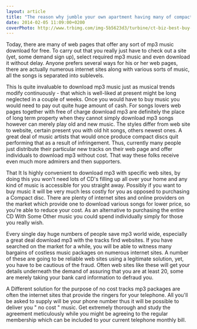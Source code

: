 ```yaml
---
layout: article
title: "The reason why jumble your own apartment having many of compact discs?"
date: 2014-02-05 11:09:00+0200
coverPhoto: http://www.trbimg.com/img-5b5623d3/turbine/ct-biz-best-buy-cds-sales-20180723
---
```



Today, there are many of web pages that offer any sort of mp3 music download for free. To carry out that you really just have to check out a site (yet, some demand sign up), select required mp3 music and even download it without delay. Anyone prefers several ways for his or her web pages, there are actually numerous internet sites along with various sorts of music, all the songs is separated into sublevels.

This Is quite invaluable to download mp3 music just as musical trends modify continuously - that which is well-liked at present might be long neglected in a couple of weeks. Once you would have to buy music you would need to pay out quite huge amount of cash. For songs lovers web pages together with free of charge download mp3 are definitely the place of long term property when they cannot simply download mp3 songs however can merely play old and new music. The styles differ from web site to website, certain present you with old hit songs, others newest ones. A great deal of music artists that would once produce compact discs quit performing that as a result of infringement. Thus, currently many people just distribute their particular new tracks on their web page and offer individuals to download mp3 without cost. That way these folks receive even much more admirers and then supporters.

That It Is highly convenient to download mp3 with specific web sites, by doing this you won't need lots of CD's filling up all over your home and any kind of music is accessible for you straight away. Possibly if you want to buy music it will be very much less costly for you as opposed to purchasing a Compact disc. There are plenty of internet sites and online providers on the market which provide one to download various songs for lower price, so you're able to reduce your cost. As an alternative to purchasing the entire CD With Some Other music you could spend individually simply for those you really wish.

Every single day huge numbers of people save mp3 world wide, especially a great deal download mp3 with the tracks find websites. If you have searched on the market for a while, you will be able to witness many bargains of costless music packages on numerous internet sites. A number of these are going to be reliable web sites using a legitimate solution, yet, you have to be cautious of the fraud. Often web sites like these will get your details underneath the demand of assuring that you are at least 20, some are merely taking your bank card information to defraud you.

A Different solution for the purpose of no cost tracks mp3 packages are often the internet sites that provide the ringers for your telephone. All you'll be asked to supply will be your phone number thus it will be possible to deliver you " no cost " music. Get extremely thorough and study the agreement meticulously while you might be agreeing to the regular membership which can be included to your current telephone monthly bill.